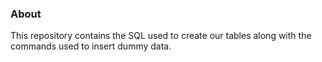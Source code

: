 ### About
This repository contains the SQL used to create our tables along with the commands used to insert dummy data.
